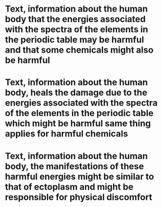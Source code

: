 # Text, information about the human body that the energies associated with the spectra of the elements in the periodic table may be harmful and that some chemicals might also be harmful

# Text, information about the human body, heals the damage due to the energies associated with the spectra of the elements in the periodic table which might be harmful same thing applies for harmful chemicals

# Text, information about the human body, the manifestations of these harmful energies might be similar to that of ectoplasm and might be responsible for physical discomfort
